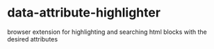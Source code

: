 # data-attribute-highlighter
browser extension for highlighting and searching html blocks with the desired attributes
